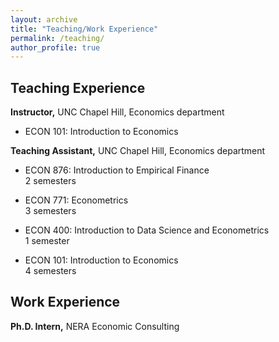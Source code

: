 ```yaml
---
layout: archive
title: "Teaching/Work Experience"
permalink: /teaching/
author_profile: true
---
```


## Teaching Experience

**Instructor,** UNC Chapel Hill, Economics department

* ECON 101: Introduction to Economics

**Teaching Assistant,** UNC Chapel Hill, Economics department

* ECON 876: Introduction to Empirical Finance\
2 semesters

* ECON 771: Econometrics\
3 semesters

* ECON 400: Introduction to Data Science and Econometrics\
1 semester

* ECON 101: Introduction to Economics\
4 semesters

## Work Experience

**Ph.D. Intern,** NERA Economic Consulting
